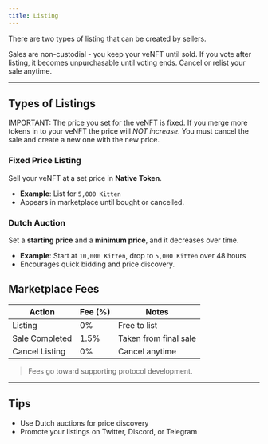 ```yaml
---
title: Listing
---
```


There are two types of listing that can be created by sellers. 

<Tip>Sales are non-custodial - you keep your veNFT until sold. If you vote after listing, it becomes unpurchasable until voting ends. Cancel or relist your sale anytime.</Tip>

---

## Types of Listings

<Danger>IMPORTANT: The price you set for the veNFT is fixed. If you merge more tokens in to your veNFT the price will *NOT increase*. You must cancel the sale and create a new one with the new price.</Danger>

### Fixed Price Listing

Sell your veNFT at a set price in **Native Token**.

- **Example**: List for `5,000 Kitten`
- Appears in marketplace until bought or cancelled.

### Dutch Auction

Set a **starting price** and a **minimum price**, and it decreases over time.

- **Example**: Start at `10,000 Kitten`, drop to `5,000 Kitten` over 48 hours
- Encourages quick bidding and price discovery.




## Marketplace Fees

| Action         | Fee (%) | Notes                      |
|----------------|---------|----------------------------|
| Listing        | 0%      | Free to list               |
| Sale Completed | 1.5%      | Taken from final sale      |
| Cancel Listing | 0%      | Cancel anytime              |

> Fees go toward supporting protocol development.

---

## Tips

- Use Dutch auctions for price discovery
- Promote your listings on Twitter, Discord, or Telegram



